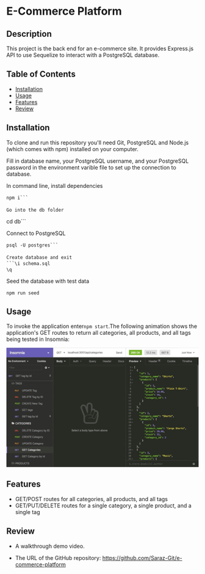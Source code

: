 # E-Commerce Platform

## Description

This project is the back end for an e-commerce site. It provides Express.js API to use Sequelize to interact with a PostgreSQL database.

## Table of Contents 

- [Installation](#installation)
- [Usage](#usage)
- [Features](#features)
- [Review](#review)

## Installation

To clone and run this repository you'll need Git, PostgreSQL and Node.js (which comes with npm) installed on your computer. 

Fill in database name, your PostgreSQL username, and your PostgreSQL password in the environment varible file to set up the connection to database. 

In command line, install dependencies 
```
npm i```

Go into the db folder
```
cd db```

Connect to PostgreSQL 
```
psql -U postgres```

Create database and exit
```\i schema.sql
\q
```
Seed the database with test data
```cd ..
npm run seed
```

## Usage

To invoke the application enter```npm start```.The following animation shows the application's GET routes to return all categories, all products, and all tags being tested in Insomnia:

![In Insomnia, the user tests “GET tags,” “GET Categories,” and “GET All Products.”.](./Assets/13-orm-homework-demo-01.gif)

## Features

* GET/POST routes for all categories, all products, and all tags 
* GET/PUT/DELETE routes for a single category, a single product, and a single tag 

## Review

* A walkthrough demo video.

* The URL of the GitHub repository: https://github.com/Saraz-Git/e-commerce-platform